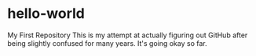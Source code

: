 # hello-world
My First Repository
This is my attempt at actually figuring out GitHub after being slightly confused for many years. It's going okay so far.
